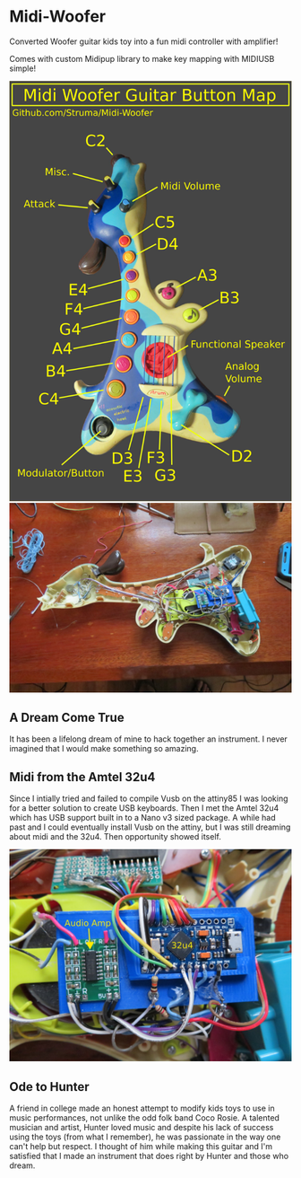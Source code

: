# Midi-Woofer
Converted Woofer guitar kids toy into a fun midi controller with amplifier!

Comes with custom Midipup library to make key mapping with MIDIUSB simple!

<p align="center">
  <img src="imgs/main_map.jpg" alt="serv"  width="600" />  
  <img src="imgs/final_back.jpg" alt="serv"  width="600" />
</p>

## A Dream Come True
It has been a lifelong dream of mine to hack together an instrument. I never imagined that I would make something so amazing. 

## Midi from the Amtel 32u4
Since I intially tried and failed to compile Vusb on the attiny85 I was looking for a better solution to create USB keyboards. Then I met the Amtel 32u4 which has USB support built in to a Nano v3 sized package. A while had past and I could eventually install Vusb on the attiny, but I was still dreaming about midi and the 32u4. Then opportunity showed itself.

<p align="center">
  <img src="imgs/main_board.jpg" alt="serv"  width="600" />
</p>

## Ode to Hunter
A friend in college made an honest attempt to modify kids toys to use in music performances, not unlike the odd folk band Coco Rosie. A talented musician and artist, Hunter loved music and despite his lack of success using the toys (from what I remember), he was passionate in the way one can't help but respect. I thought of him while making this guitar and I'm satisfied that I made an instrument that does right by Hunter and those who dream.
